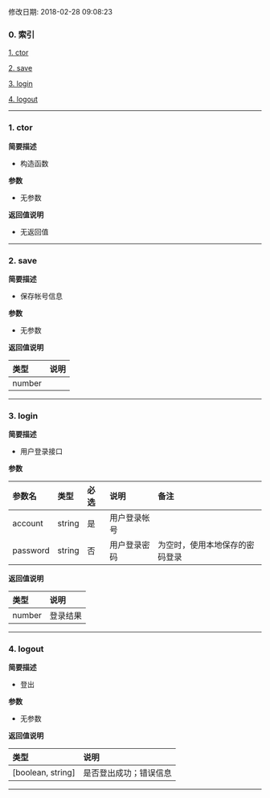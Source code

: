 修改日期: 2018-02-28 09:08:23
### 0. 索引
[1. ctor](#1)

[2. save](#2)

[3. login](#3)

[4. logout](#4)


---
<h3><span id =1>1. ctor</span></h3>
__简要描述__
- 构造函数
__参数__
- 无参数

__返回值说明__
- 无返回值
---
<h3><span id =2>2. save</span></h3>
__简要描述__
- 保存帐号信息
__参数__
- 无参数

__返回值说明__
|类型|说明|
|:--|:--|
|number||
---
<h3><span id =3>3. login</span></h3>
__简要描述__
- 用户登录接口
__参数__
|参数名|类型|必选|说明|备注|
|:--|:--|:--|:--|:--|
|account|string|是|用户登录帐号||
|password|string|否|用户登录密码|为空时，使用本地保存的密码登录|

__返回值说明__
|类型|说明|
|:--|:--|
|number|登录结果|
---
<h3><span id =4>4. logout</span></h3>
__简要描述__
- 登出
__参数__
- 无参数

__返回值说明__
|类型|说明|
|:--|:--|
|[boolean, string]|是否登出成功；错误信息|
---
